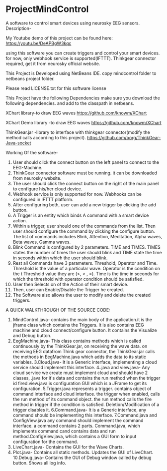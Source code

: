 # ProjectMindControl
A software to control smart devices using neurosky EEG sensors.
Description-

My Youtube demo of this project can be found here:
https://youtu.be/DeAPBgW3kqc

using this software you can create triggers and control your smart devices.
for now, only webhook service is supported(IFTTT).
Thinkgear connector required, get it from neurosky official website.

This Project is Developed using NetBeans IDE.
copy mindcontrol folder to netbeans project folder.
 
Please read LICENSE.txt for this software license

This Project have the following Dependencies
make sure you download the following dependencies. and add to the classpath in netbeans.

XChart library-to draw EEG waves
https://github.com/knowm/XChart

XChart Demo library	-to draw EEG waves
https://github.com/knowm/XChart

ThinkGear.jar 		-library to interface with thinkgear connector(modify the method calls according to this project).
https://github.com/borg/ThinkGear-Java-socket

Working Of the software-
1.	User should click the connect button on the left panel to connect to the EEG-Machine.
2.  ThinkGear connector software must be running. it can be downloaded from neurosky website. 
3.	The user should click the connect button on the right of the main panel to configure his/her cloud device.
4.  Webhook service is only supported for now. Webhooks can be configured in IFTTT platform. 
3.	After configuring both, user can add a new trigger by clicking the add button.
4.	A Trigger is an entity which binds A command with a smart device action.
5.	Within a trigger, user should one of the commands from the list. Then user should configure the command by clicking the configure button. The list of commands includes Blink, Attention, Meditation, Alpha waves, Beta waves, Gamma waves.
6.	Blink Command is configured by 2 parameters. TIME and TIMES. TIMES states the number of times the user should blink and TIME state the time in seconds within which the user should blink.
7.	Rest all Commands have 3 parameters. Threshold, Operator and Time. Threshold is the value of a particular wave. Operator is the condition on the t Threshold value they are (>, < , =). Time is the time in seconds for which the threshold with operator condition should be satisfied.
8.	User then Selects on of the Action of their smart device.
9.	Then, user can Enable/Disable the Trigger he created.
10.	The Software also allows the user to modify and delete the created triggers.     

A QUICK WALKTHROUGH OF THE SOURCE CODE:
1. MindControl.java-
contains the main body of the application.it is the jframe class which contains the Triggers.
It is also contains EEG machine and cloud connect/configure button. It contains the Visualize and Debug button.
2. EegMachine.java-
This class contains methods which is called continuously by the ThinkGear.jar, on receiving
the wave data. on receiving EEG datafrom Think gear connector, the ThinkGear.jar calls the methods
in EegMachine.java which adds the data to its static variables.
3.Cloud.java-
It is a Generic interface, implementing a cloud service should implement this interface.
4.<cloudservicename>.java and <cloudservicename>view.java-
Any cloud service we create must implement cloud and should have 2 classes, <cloudservicename>.java for it's data and contains
the run method when the trigger id fired.<cloudservicename>view.java is configuration GUI which is a JFrame to get its configuration.
5.Trigger.java 
represents a trigger. contains object of command interface and cloud interface. the trigger when enabled,
calls the run method of its command object. the run method calls the fire method in trigger if the condition is 
satisfied. Deletion/Modification of a trigger disables it.
6.Command.java-
It is a Generic interface, any command should be implementing this interface.
7.<commandname>Command.java and <commandname>ConfigView.java
any command should implement the command interface. a command contains 2 parts. <commandname>Command.java,
which implements command cand contains data and run method.<commandname>ConfigView.java,
which contains a GUI form to input configuration for the command.
8. LiveChart.java-
Contains the GUI for the Wave Charts.
9. Plot.java-
Contains all static methods. Updates the GUI of LiveChart.
10.Debug.java-
Contains the GUI of Debug window called by debug button. Shows all log info.


